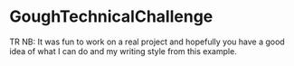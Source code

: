 # GoughTechnicalChallenge

TR NB:
It was fun to work on a real project and hopefully you have a good idea of what I can do and my writing style from this example.
